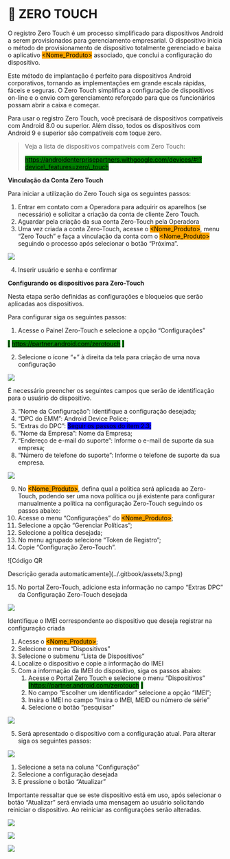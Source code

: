 # 🤳 ZERO TOUCH

O registro Zero Touch é um processo simplificado para dispositivos Android a serem provisionados para gerenciamento empresarial. O dispositivo inicia o método de provisionamento de dispositivo totalmente gerenciado e baixa o aplicativo <mark style="background-color:orange;">\<Nome\_Produto></mark> associado, que conclui a configuração do dispositivo.

Este método de implantação é perfeito para dispositivos Android corporativos, tornando as implementações em grande escala rápidas, fáceis e seguras. O Zero Touch simplifica a configuração de dispositivos on-line e o envio com gerenciamento reforçado para que os funcionários possam abrir a caixa e começar.

Para usar o registro Zero Touch, você precisará de dispositivos compatíveis com Android 8.0 ou superior. Além disso, todos os dispositivos com Android 9 e superior são compatíveis com toque zero.

> Veja a lista de dispositivos compatíveis com Zero Touch:
>
> [<mark style="background-color:green;">https://androidenterprisepartners.withgoogle.com/devices/#!?device\_features=zero\_touch</mark>](https://androidenterprisepartners.withgoogle.com/devices/#!?device\_features=zero\_touch)

**Vinculação da Conta Zero Touch**

Para iniciar a utilização do Zero Touch siga os seguintes passos:

1. Entrar em contato com a Operadora para adquirir os aparelhos (se necessário) e solicitar a criação da conta de cliente Zero Touch.
2. Aguardar pela criação da sua conta Zero-Touch pela Operadora
3. Uma vez criada a conta Zero-Touch, acesse o <mark style="background-color:orange;">\<Nome\_Produto></mark>, menu “Zero Touch” e faça a vinculação da conta com o <mark style="background-color:orange;">\<Nome\_Produto></mark> seguindo o processo após selecionar o botão “Próxima”.

![](<../.gitbook/assets/0 (3).png>)

4. Inserir usuário e senha e confirmar

**Configurando os dispositivos para Zero-Touch**

Nesta etapa serão definidas as configurações e bloqueios que serão aplicadas aos dispositivos.

Para configurar siga os seguintes passos:

1. Acesse o Painel Zero-Touch e selecione a opção “Configurações”

<mark style="background-color:green;">\[</mark> [<mark style="background-color:green;">https://partner.android.com/zerotouch</mark>](https://partner.android.com/zerotouch) <mark style="background-color:green;">]</mark>

2. Selecione o ícone “+” à direita da tela para criação de uma nova configuração

![](<../.gitbook/assets/1 (3).png>)

É necessário preencher os seguintes campos que serão de identificação para o usuário do dispositivo.

3. “Nome da Configuração”: Identifique a configuração desejada;
4. “DPC do EMM”: Android Device Police;
5. “Extras do DPC”: <mark style="background-color:blue;">Seguir os passos do item 2.3;</mark>
6. “Nome da Empresa”: Nome da Empresa;
7. “Endereço de e-mail do suporte”: Informe o e-mail de suporte da sua empresa;
8. “Número de telefone do suporte”: Informe o telefone de suporte da sua empresa.

![](<../.gitbook/assets/2 (1) (1).png>)

9. No <mark style="background-color:orange;">\<Nome\_Produto></mark>, defina qual a política será aplicada ao Zero-Touch, podendo ser uma nova política ou já existente para configurar manualmente a política na configuração Zero-Touch seguindo os passos abaixo:
10. Acesse o menu “Configurações” do <mark style="background-color:orange;">\<Nome\_Produto></mark>;
11. Selecione a opção “Gerenciar Políticas”;
12. Selecione a política desejada;
13. No menu agrupado selecione “Token de Registro”;
14. Copie “Configuração Zero-Touch”.

![Código QR

Descrição gerada automaticamente](../.gitbook/assets/3.png)

15. No portal Zero-Touch, adicione esta informação no campo “Extras DPC” da Configuração Zero-Touch desejada

![](../.gitbook/assets/4.png)

Identifique o IMEI correspondente ao dispositivo que deseja registrar na configuração criada

1. Acesse o <mark style="background-color:orange;">\<Nome\_Produto></mark>;
2. Selecione o menu “Dispositivos”
3. Selecione o submenu “Lista de Dispositivos”
4. Localize o dispositivo e copie a informação do IMEI
5. Com a informação da IMEI do dispositivo, siga os passos abaixo:
   1. Acesse o Portal Zero Touch e selecione o menu “Dispositivos” <mark style="background-color:green;">\[</mark>[<mark style="background-color:green;">https://partner.android.com/zerotouch</mark>](https://partner.android.com/zerotouch) <mark style="background-color:green;">]</mark>
   2. No campo “Escolher um identificador” selecione a opção “IMEI”;
   3. Insira o IMEI no campo “Insira o IMEI, MEID ou número de série”
   4. Selecione o botão “pesquisar”

![](../.gitbook/assets/5.png)

5. Será apresentado o dispositivo com a configuração atual. Para alterar siga os seguintes passos:

![](../.gitbook/assets/6.png)

1. Selecione a seta na coluna “Configuração”&#x20;
2. Selecione a configuração desejada
3. E pressione o botão “Atualizar”

Importante ressaltar que se este dispositivo está em uso, após selecionar o botão “Atualizar” será enviada uma mensagem ao usuário solicitando reiniciar o dispositivo. Ao reiniciar as configurações serão alteradas.

![](../.gitbook/assets/7.png)

![](../.gitbook/assets/8.png)

![](../.gitbook/assets/9.png)

